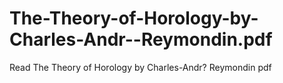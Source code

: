 # The-Theory-of-Horology-by-Charles-Andr--Reymondin.pdf
Read The Theory of Horology by Charles-Andr? Reymondin pdf
